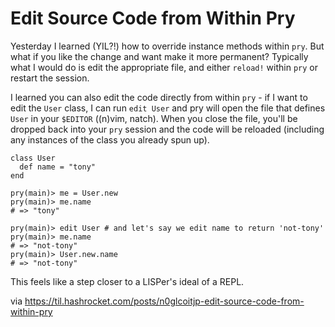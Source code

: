 # Edit Source Code from Within Pry

Yesterday I learned (YIL?!) how to override instance methods within `pry`. But
what if you like the change and want make it more permanent? Typically what I
would do is edit the appropriate file, and either `reload!` within `pry` or
restart the session. 

I learned you can also edit the code directly from within `pry` - if I want to
edit the `User` class, I can run `edit User` and pry will open the file that
defines `User` in your `$EDITOR` ((n)vim, natch). When you close the file,
you'll be dropped back into your `pry` session and the code will be reloaded
(including any instances of the class you already spun up).

```
class User
  def name = "tony"
end

pry(main)> me = User.new
pry(main)> me.name
# => "tony"

pry(main)> edit User # and let's say we edit name to return 'not-tony'
pry(main)> me.name
# => "not-tony"
pry(main)> User.new.name
# => "not-tony"
```

This feels like a step closer to a LISPer's ideal of a REPL.

via https://til.hashrocket.com/posts/n0glcoitjp-edit-source-code-from-within-pry
